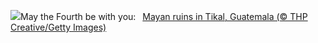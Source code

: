 ![](https://www.bing.com/th?id=OHR.RebelBase_EN-US9162228478_UHD.jpg&w=1000)May the Fourth be with you:&nbsp;&ensp;[Mayan ruins in Tikal, Guatemala (© THP Creative/Getty Images)](https://www.bing.com/th?id=OHR.RebelBase_EN-US9162228478_UHD.jpg)
<br><br/>
